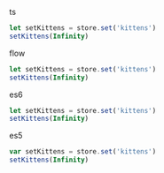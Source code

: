 ts
```ts
let setKittens = store.set('kittens')
setKittens(Infinity)
```

flow
```js
let setKittens = store.set('kittens')
setKittens(Infinity)
```

es6
```js
let setKittens = store.set('kittens')
setKittens(Infinity)
```

es5
```js
var setKittens = store.set('kittens')
setKittens(Infinity)
```
